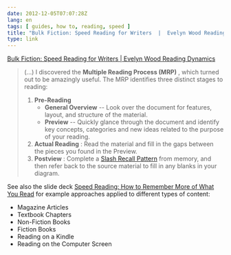 ```yaml
---
date: 2012-12-05T07:07:28Z
lang: en
tags: [ guides, how to, reading, speed ]
title: "Bulk Fiction: Speed Reading for Writers  |  Evelyn Wood Reading Dynamics"
type: link
---
```


[Bulk Fiction: Speed Reading for Writers  |  Evelyn Wood Reading Dynamics](http://blog.ewrd.com/2011/09/07/bulk-fiction-speed-reading-for-writers/)

> (...) I discovered the **Multiple Reading Process (MRP)** , which
> turned out to be amazingly useful. The MRP identifies three distinct
> stages to reading:
>
> 1.  **Pre-Reading**
>     -   **General Overview** -- Look over the document for features,
>         layout, and structure of the material.
>     -   **Preview** -- Quickly glance through the document and
>         identify key concepts, categories and new ideas related to the
>         purpose of your reading.
> 2.  **Actual Reading** : Read the material and fill in the gaps
>     between the pieces you found in the Preview.
> 3.  **Postview** : Complete a [Slash Recall
>     Pattern](http://www.youtube.com/watch?v=8__U6PPOt3o) from memory,
>     and then refer back to the source material to fill in any blanks
>     in your diagram.

See also the slide deck [Speed Reading: How to Remember More of What You
Read](http://www.slideshare.net/speed-reading/how-to-remember-more-of-what-you-read-14193724)
for example approaches applied to different types of content:

-   Magazine Articles
-   Textbook Chapters
-   Non-Fiction Books
-   Fiction Books
-   Reading on a Kindle
-   Reading on the Computer Screen

